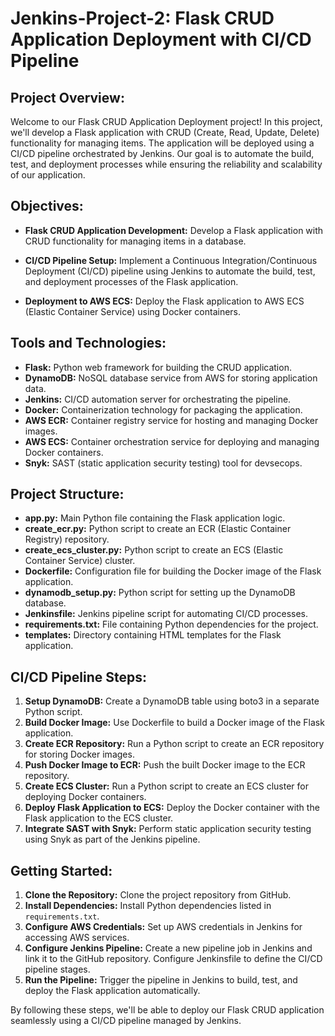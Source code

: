 # Jenkins-Project-2: Flask CRUD Application Deployment with CI/CD Pipeline

## Project Overview:

Welcome to our Flask CRUD Application Deployment project! In this project, we'll develop a Flask application with CRUD (Create, Read, Update, Delete) functionality for managing items. The application will be deployed using a CI/CD pipeline orchestrated by Jenkins. Our goal is to automate the build, test, and deployment processes while ensuring the reliability and scalability of our application.

## Objectives:

- **Flask CRUD Application Development:** Develop a Flask application with CRUD functionality for managing items in a database.
  
- **CI/CD Pipeline Setup:** Implement a Continuous Integration/Continuous Deployment (CI/CD) pipeline using Jenkins to automate the build, test, and deployment processes of the Flask application.
  
- **Deployment to AWS ECS:** Deploy the Flask application to AWS ECS (Elastic Container Service) using Docker containers.

## Tools and Technologies:

- **Flask:** Python web framework for building the CRUD application.
- **DynamoDB:** NoSQL database service from AWS for storing application data.
- **Jenkins:** CI/CD automation server for orchestrating the pipeline.
- **Docker:** Containerization technology for packaging the application.
- **AWS ECR:** Container registry service for hosting and managing Docker images.
- **AWS ECS:** Container orchestration service for deploying and managing Docker containers.
- **Snyk:** SAST (static application security testing) tool for devsecops.

## Project Structure:

- **app.py:** Main Python file containing the Flask application logic.
- **create_ecr.py:** Python script to create an ECR (Elastic Container Registry) repository.
- **create_ecs_cluster.py:** Python script to create an ECS (Elastic Container Service) cluster.
- **Dockerfile:** Configuration file for building the Docker image of the Flask application.
- **dynamodb_setup.py:** Python script for setting up the DynamoDB database.
- **Jenkinsfile:** Jenkins pipeline script for automating CI/CD processes.
- **requirements.txt:** File containing Python dependencies for the project.
- **templates:** Directory containing HTML templates for the Flask application.


## CI/CD Pipeline Steps:

1. **Setup DynamoDB:** Create a DynamoDB table using boto3 in a separate Python script.
2. **Build Docker Image:** Use Dockerfile to build a Docker image of the Flask application.
3. **Create ECR Repository:** Run a Python script to create an ECR repository for storing Docker images.
4. **Push Docker Image to ECR:** Push the built Docker image to the ECR repository.
5. **Create ECS Cluster:** Run a Python script to create an ECS cluster for deploying Docker containers.
6. **Deploy Flask Application to ECS:** Deploy the Docker container with the Flask application to the ECS cluster.
7. **Integrate SAST with Snyk:** Perform static application security testing using Snyk as part of the Jenkins pipeline.

## Getting Started:

1. **Clone the Repository:** Clone the project repository from GitHub.
2. **Install Dependencies:** Install Python dependencies listed in `requirements.txt`.
3. **Configure AWS Credentials:** Set up AWS credentials in Jenkins for accessing AWS services.
4. **Configure Jenkins Pipeline:** Create a new pipeline job in Jenkins and link it to the GitHub repository. Configure Jenkinsfile to define the CI/CD pipeline stages.
5. **Run the Pipeline:** Trigger the pipeline in Jenkins to build, test, and deploy the Flask application automatically.

By following these steps, we'll be able to deploy our Flask CRUD application seamlessly using a CI/CD pipeline managed by Jenkins.
